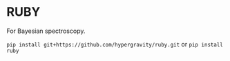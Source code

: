 # RUBY

For Bayesian spectroscopy.


`pip install git+https://github.com/hypergravity/ruby.git`
or
`pip install ruby`